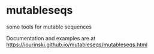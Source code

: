 # mutableseqs
some tools for mutable sequences

Documentation and examples are at https://iourinski.github.io/mutableseqs/mutableseqs.html
